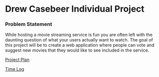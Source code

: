 # Drew Casebeer Individual Project

### Problem Statement
While hosting a movie streaming service is fun you are often left with the
daunting question of what your users actually want to watch. The goal of 
this project will be to create a web application where people can vote and 
suggest new movies that they would like to see included in the service.

[Project Plan](Project%20Plan.md)

[Time Log](Time%20Log.md)